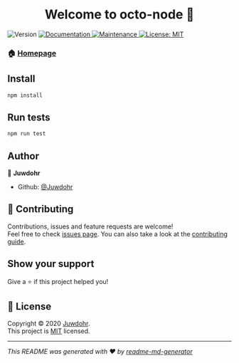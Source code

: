 <h1 align="center">Welcome to octo-node 👋</h1>
<p>
  <img alt="Version" src="https://img.shields.io/badge/version-1.0.0-blue.svg?cacheSeconds=2592000" />
  <a href="https://github.com/Juwdohr/octo-node.got#readme" target="_blank">
    <img alt="Documentation" src="https://img.shields.io/badge/documentation-yes-brightgreen.svg" />
  </a>
  <a href="https://github.com/Juwdohr/octo-node.got/graphs/commit-activity" target="_blank">
    <img alt="Maintenance" src="https://img.shields.io/badge/Maintained%3F-yes-green.svg" />
  </a>
  <a href="https://github.com/Juwdohr/octo-node.got/blob/master/LICENSE" target="_blank">
    <img alt="License: MIT" src="https://img.shields.io/github/license/Juwdohr/octo-node" />
  </a>
</p>

### 🏠 [Homepage](https://github.com/Juwdohr/octo-node.got#readme)

## Install

```sh
npm install
```

## Run tests

```sh
npm run test
```

## Author

👤 **Juwdohr**

* Github: [@Juwdohr](https://github.com/Juwdohr)

## 🤝 Contributing

Contributions, issues and feature requests are welcome!<br />Feel free to check [issues page](https://github.com/Juwdohr/octo-node.got/issues). You can also take a look at the [contributing guide](https://github.com/Juwdohr/octo-node.got/blob/master/CONTRIBUTING.md).

## Show your support

Give a ⭐️ if this project helped you!

## 📝 License

Copyright © 2020 [Juwdohr](https://github.com/Juwdohr).<br />
This project is [MIT](https://github.com/Juwdohr/octo-node.got/blob/master/LICENSE) licensed.

***
_This README was generated with ❤️ by [readme-md-generator](https://github.com/kefranabg/readme-md-generator)_
